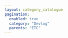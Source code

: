 ```yaml
---
layout: category_catalogue
pagination:
  enabled: true
  category: "Devlog"
  parents: "ETC"
---
```

